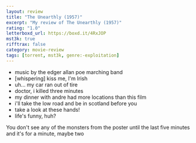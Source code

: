 ```yaml
---
layout: review
title: "The Unearthly (1957)"
excerpt: "My review of The Unearthly (1957)"
rating: "1.0"
letterboxd_url: https://boxd.it/4RxJOP
mst3k: true
rifftrax: false
category: movie-review
tags: [torrent, mst3k, genre:-exploitation]
---
```


- music by the edger allan poe marching band
- [whispering] kiss me, I'm Irish
- uh... my car ran out of tire
- doctor, i killed three minutes
- my dinner with andre had more locations than this film
- i'll take the low road and be in scotland before you
- take a look at these hands!
- life's funny, huh?

You don't see any of the monsters from the poster until the last five minutes and it's for a minute, maybe two
